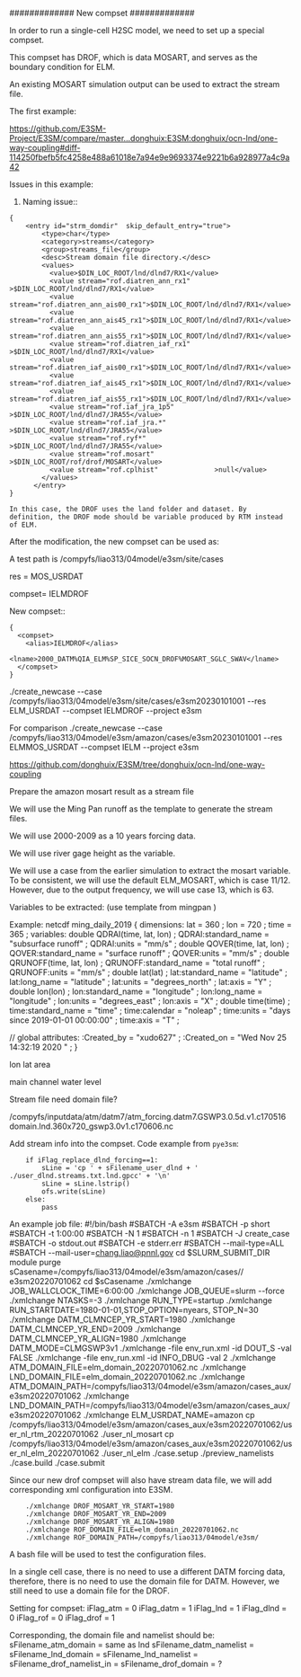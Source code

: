 #############
New compset
#############

In order to run a single-cell H2SC model, we need to set up a special compset.

This compset has DROF, which is data MOSART, and serves as the boundary condition for ELM.

An existing MOSART simulation output can be used to extract the stream file.


The first example:

https://github.com/E3SM-Project/E3SM/compare/master...donghuix:E3SM:donghuix/ocn-lnd/one-way-coupling#diff-114250fbefb5fc4258e488a61018e7a94e9e9693374e9221b6a928977a4c9a42


Issues in this example:

1. Naming issue::

```
{
    <entry id="strm_domdir"  skip_default_entry="true">
        <type>char</type>
        <category>streams</category>
        <group>streams_file</group>
        <desc>Stream domain file directory.</desc>
        <values>
          <value>$DIN_LOC_ROOT/lnd/dlnd7/RX1</value>
          <value stream="rof.diatren_ann_rx1"      >$DIN_LOC_ROOT/lnd/dlnd7/RX1</value>
          <value stream="rof.diatren_ann_ais00_rx1">$DIN_LOC_ROOT/lnd/dlnd7/RX1</value>
          <value stream="rof.diatren_ann_ais45_rx1">$DIN_LOC_ROOT/lnd/dlnd7/RX1</value>
          <value stream="rof.diatren_ann_ais55_rx1">$DIN_LOC_ROOT/lnd/dlnd7/RX1</value>
          <value stream="rof.diatren_iaf_rx1"      >$DIN_LOC_ROOT/lnd/dlnd7/RX1</value>
          <value stream="rof.diatren_iaf_ais00_rx1">$DIN_LOC_ROOT/lnd/dlnd7/RX1</value>
          <value stream="rof.diatren_iaf_ais45_rx1">$DIN_LOC_ROOT/lnd/dlnd7/RX1</value>
          <value stream="rof.diatren_iaf_ais55_rx1">$DIN_LOC_ROOT/lnd/dlnd7/RX1</value>
          <value stream="rof.iaf_jra_1p5"          >$DIN_LOC_ROOT/lnd/dlnd7/JRA55</value>
          <value stream="rof.iaf_jra.*"            >$DIN_LOC_ROOT/lnd/dlnd7/JRA55</value>
          <value stream="rof.ryf*"                 >$DIN_LOC_ROOT/lnd/dlnd7/JRA55</value>
          <value stream="rof.mosart"               >$DIN_LOC_ROOT/rof/drof/MOSART</value>
          <value stream="rof.cplhist"              >null</value>
        </values>
      </entry>
}
```

    In this case, the DROF uses the land folder and dataset. By definition, the DROF mode should be variable produced by RTM instead of ELM.


After the modification, the new compset can be used as:

A test path is /compyfs/liao313/04model/e3sm/site/cases

res = MOS_USRDAT

compset= IELMDROF

New compset::

```
{
  <compset>
    <alias>IELMDROF</alias>
    <lname>2000_DATM%QIA_ELM%SP_SICE_SOCN_DROF%MOSART_SGLC_SWAV</lname>
  </compset>
}
```


./create_newcase --case /compyfs/liao313/04model/e3sm/site/cases/e3sm20230101001  --res ELM_USRDAT --compset IELMDROF --project e3sm

For comparison
./create_newcase --case /compyfs/liao313/04model/e3sm/amazon/cases/e3sm20230101001  --res ELMMOS_USRDAT --compset IELM --project e3sm


https://github.com/donghuix/E3SM/tree/donghuix/ocn-lnd/one-way-coupling


Prepare the amazon mosart result as a stream file

We will use the Ming Pan runoff as the template to generate the stream files.

We will use 2000-2009 as a 10 years forcing data.

We will use river gage height as the variable.

We will use a case from the earlier simulation to extract the mosart variable.
To be consistent, we will use the default ELM_MOSART, which is case 11/12. However, due to the output frequency, we will use case 13, which is 63.

Variables to be extracted: (use template from mingpan )

Example:
netcdf ming_daily_2019 {
dimensions:
	lat = 360 ;
	lon = 720 ;
	time = 365 ;
variables:
	double QDRAI(time, lat, lon) ;
		QDRAI:standard_name = "subsurface runoff" ;
		QDRAI:units = "mm/s" ;
	double QOVER(time, lat, lon) ;
		QOVER:standard_name = "surface runoff" ;
		QOVER:units = "mm/s" ;
	double QRUNOFF(time, lat, lon) ;
		QRUNOFF:standard_name = "total runoff" ;
		QRUNOFF:units = "mm/s" ;
	double lat(lat) ;
		lat:standard_name = "latitude" ;
		lat:long_name = "latitude" ;
		lat:units = "degrees_north" ;
		lat:axis = "Y" ;
	double lon(lon) ;
		lon:standard_name = "longitude" ;
		lon:long_name = "longitude" ;
		lon:units = "degrees_east" ;
		lon:axis = "X" ;
	double time(time) ;
		time:standard_name = "time" ;
		time:calendar = "noleap" ;
		time:units = "days since 2019-01-01 00:00:00" ;
		time:axis = "T" ;

// global attributes:
		:Created_by = "xudo627" ;
		:Created_on = "Wed Nov 25 14:32:19 2020 " ;
}

lon
lat
area

main channel water level

Stream file need domain file?

  <filePath>
     /compyfs/inputdata/atm/datm7/atm_forcing.datm7.GSWP3.0.5d.v1.c170516
  </filePath>
  <fileNames>
     domain.lnd.360x720_gswp3.0v1.c170606.nc
  </fileNames>


Add stream info into the compset. Code example from `pye3sm`:

        if iFlag_replace_dlnd_forcing==1:
            sLine = 'cp ' + sFilename_user_dlnd + ' ./user_dlnd.streams.txt.lnd.gpcc' + '\n'
            sLine = sLine.lstrip()
            ofs.write(sLine) 
        else:
            pass

An example job file:
        #!/bin/bash
        #SBATCH -A e3sm
        #SBATCH -p short
        #SBATCH -t 1:00:00
        #SBATCH -N 1
        #SBATCH -n 1
        #SBATCH -J create_case
        #SBATCH -o stdout.out
        #SBATCH -e stderr.err
        #SBATCH --mail-type=ALL
        #SBATCH --mail-user=chang.liao@pnnl.gov
        cd $SLURM_SUBMIT_DIR
        module purge
        sCasename=/compyfs/liao313/04model/e3sm/amazon/cases//        e3sm20220701062
        cd $sCasename
        ./xmlchange JOB_WALLCLOCK_TIME=6:00:00
        ./xmlchange JOB_QUEUE=slurm --force
        ./xmlchange NTASKS=-3
        ./xmlchange RUN_TYPE=startup
        ./xmlchange RUN_STARTDATE=1980-01-01,STOP_OPTION=nyears,        STOP_N=30
        ./xmlchange DATM_CLMNCEP_YR_START=1980
        ./xmlchange DATM_CLMNCEP_YR_END=2009
        ./xmlchange DATM_CLMNCEP_YR_ALIGN=1980
        ./xmlchange DATM_MODE=CLMGSWP3v1
        ./xmlchange -file env_run.xml -id DOUT_S -val FALSE
        ./xmlchange -file env_run.xml -id INFO_DBUG -val 2
        ./xmlchange ATM_DOMAIN_FILE=elm_domain_20220701062.nc
        ./xmlchange LND_DOMAIN_FILE=elm_domain_20220701062.nc
        ./xmlchange ATM_DOMAIN_PATH=/compyfs/liao313/04model/e3sm/amazon/cases_aux/e3sm20220701062
        ./xmlchange LND_DOMAIN_PATH=/compyfs/liao313/04model/e3sm/amazon/cases_aux/e3sm20220701062
        ./xmlchange ELM_USRDAT_NAME=amazon
        cp /compyfs/liao313/04model/e3sm/amazon/cases_aux/e3sm20220701062/user_nl_rtm_20220701062 ./user_nl_mosart
        cp /compyfs/liao313/04model/e3sm/amazon/cases_aux/e3sm20220701062/user_nl_elm_20220701062 ./user_nl_elm
        ./case.setup
        ./preview_namelists
        ./case.build
        ./case.submit

Since our new drof compset will also have stream data file, we will add corresponding xml configuration into E3SM.

        ./xmlchange DROF_MOSART_YR_START=1980
        ./xmlchange DROF_MOSART_YR_END=2009
        ./xmlchange DROF_MOSART_YR_ALIGN=1980
        ./xmlchange ROF_DOMAIN_FILE=elm_domain_20220701062.nc        
        ./xmlchange ROF_DOMAIN_PATH=/compyfs/liao313/04model/e3sm/        

  
A bash file will be used to test the configuration files.

In a single cell case, there is no need to use a different DATM forcing data, therefore, there is no need to use the domain file for DATM.
However, we still need to use a domain file for the DROF.

Setting for compset:
        iFlag_atm = 0
        iFlag_datm = 1
        iFlag_lnd = 1
        iFlag_dlnd = 0
        iFlag_rof = 0
        iFlag_drof = 1

Corresponding, the domain file and namelist should be:
        sFilename_atm_domain = same as lnd
        sFilename_datm_namelist = 
        sFilename_lnd_domain = 
        sFilename_lnd_namelist = 
        sFilename_drof_namelist_in = 
        sFilename_drof_domain = ?
